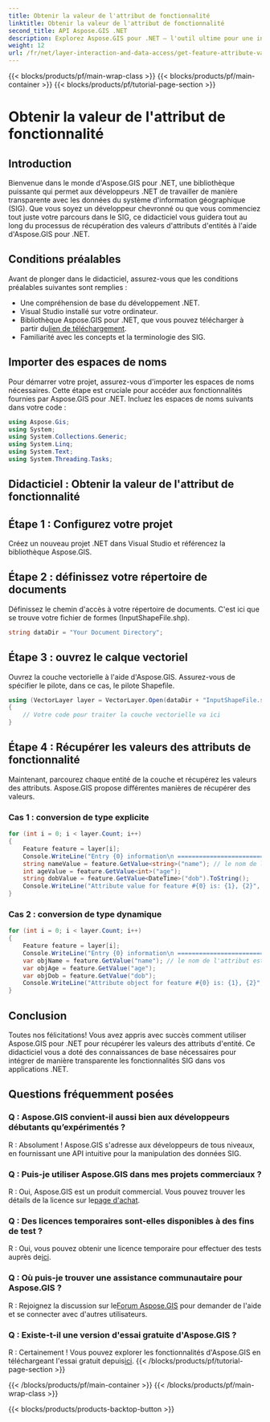 ```yaml
---
title: Obtenir la valeur de l'attribut de fonctionnalité
linktitle: Obtenir la valeur de l'attribut de fonctionnalité
second_title: API Aspose.GIS .NET
description: Explorez Aspose.GIS pour .NET – l'outil ultime pour une intégration transparente des données SIG. Téléchargez votre essai gratuit maintenant ! #Aspose #SIG #.NET
weight: 12
url: /fr/net/layer-interaction-and-data-access/get-feature-attribute-value/
---
```


{{< blocks/products/pf/main-wrap-class >}}
{{< blocks/products/pf/main-container >}}
{{< blocks/products/pf/tutorial-page-section >}}

# Obtenir la valeur de l'attribut de fonctionnalité

## Introduction
Bienvenue dans le monde d'Aspose.GIS pour .NET, une bibliothèque puissante qui permet aux développeurs .NET de travailler de manière transparente avec les données du système d'information géographique (SIG). Que vous soyez un développeur chevronné ou que vous commenciez tout juste votre parcours dans le SIG, ce didacticiel vous guidera tout au long du processus de récupération des valeurs d'attributs d'entités à l'aide d'Aspose.GIS pour .NET.
## Conditions préalables
Avant de plonger dans le didacticiel, assurez-vous que les conditions préalables suivantes sont remplies :
- Une compréhension de base du développement .NET.
- Visual Studio installé sur votre ordinateur.
-  Bibliothèque Aspose.GIS pour .NET, que vous pouvez télécharger à partir du[lien de téléchargement](https://releases.aspose.com/gis/net/).
- Familiarité avec les concepts et la terminologie des SIG.
## Importer des espaces de noms
Pour démarrer votre projet, assurez-vous d'importer les espaces de noms nécessaires. Cette étape est cruciale pour accéder aux fonctionnalités fournies par Aspose.GIS pour .NET. Incluez les espaces de noms suivants dans votre code :
```csharp
using Aspose.Gis;
using System;
using System.Collections.Generic;
using System.Linq;
using System.Text;
using System.Threading.Tasks;
```
## Didacticiel : Obtenir la valeur de l'attribut de fonctionnalité
## Étape 1 : Configurez votre projet
Créez un nouveau projet .NET dans Visual Studio et référencez la bibliothèque Aspose.GIS.
## Étape 2 : définissez votre répertoire de documents
Définissez le chemin d'accès à votre répertoire de documents. C'est ici que se trouve votre fichier de formes (InputShapeFile.shp).
```csharp
string dataDir = "Your Document Directory";
```
## Étape 3 : ouvrez le calque vectoriel
Ouvrez la couche vectorielle à l'aide d'Aspose.GIS. Assurez-vous de spécifier le pilote, dans ce cas, le pilote Shapefile.
```csharp
using (VectorLayer layer = VectorLayer.Open(dataDir + "InputShapeFile.shp", Drivers.Shapefile))
{
    // Votre code pour traiter la couche vectorielle va ici
}
```
## Étape 4 : Récupérer les valeurs des attributs de fonctionnalité
Maintenant, parcourez chaque entité de la couche et récupérez les valeurs des attributs. Aspose.GIS propose différentes manières de récupérer des valeurs.
### Cas 1 : conversion de type explicite
```csharp
for (int i = 0; i < layer.Count; i++)
{
    Feature feature = layer[i];
    Console.WriteLine("Entry {0} information\n ========================", i);
    string nameValue = feature.GetValue<string>("name"); // le nom de l'attribut est sensible à la casse
    int ageValue = feature.GetValue<int>("age");
    string dobValue = feature.GetValue<DateTime>("dob").ToString();
    Console.WriteLine("Attribute value for feature #{0} is: {1}, {2}", nameValue, ageValue, dobValue);
}
```
### Cas 2 : conversion de type dynamique
```csharp
for (int i = 0; i < layer.Count; i++)
{
    Feature feature = layer[i];
    Console.WriteLine("Entry {0} information\n ========================", i);
    var objName = feature.GetValue("name"); // le nom de l'attribut est sensible à la casse
    var objAge = feature.GetValue("age");
    var objDob = feature.GetValue("dob");
    Console.WriteLine("Attribute object for feature #{0} is: {1}, {2}", objName, objAge, objDob);
}
```
## Conclusion
Toutes nos félicitations! Vous avez appris avec succès comment utiliser Aspose.GIS pour .NET pour récupérer les valeurs des attributs d'entité. Ce didacticiel vous a doté des connaissances de base nécessaires pour intégrer de manière transparente les fonctionnalités SIG dans vos applications .NET.
## Questions fréquemment posées
### Q : Aspose.GIS convient-il aussi bien aux développeurs débutants qu’expérimentés ?
R : Absolument ! Aspose.GIS s'adresse aux développeurs de tous niveaux, en fournissant une API intuitive pour la manipulation des données SIG.
### Q : Puis-je utiliser Aspose.GIS dans mes projets commerciaux ?
 R : Oui, Aspose.GIS est un produit commercial. Vous pouvez trouver les détails de la licence sur le[page d'achat](https://purchase.aspose.com/buy).
### Q : Des licences temporaires sont-elles disponibles à des fins de test ?
 R : Oui, vous pouvez obtenir une licence temporaire pour effectuer des tests auprès de[ici](https://purchase.aspose.com/temporary-license/).
### Q : Où puis-je trouver une assistance communautaire pour Aspose.GIS ?
 R : Rejoignez la discussion sur le[Forum Aspose.GIS](https://forum.aspose.com/c/gis/33) pour demander de l'aide et se connecter avec d'autres utilisateurs.
### Q : Existe-t-il une version d'essai gratuite d'Aspose.GIS ?
 R : Certainement ! Vous pouvez explorer les fonctionnalités d'Aspose.GIS en téléchargeant l'essai gratuit depuis[ici](https://releases.aspose.com/).
{{< /blocks/products/pf/tutorial-page-section >}}

{{< /blocks/products/pf/main-container >}}
{{< /blocks/products/pf/main-wrap-class >}}

{{< blocks/products/products-backtop-button >}}
